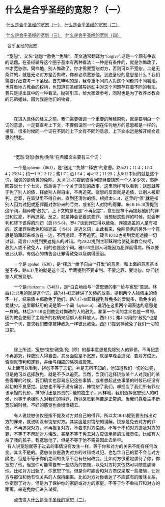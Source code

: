 # 什么是合乎圣经的宽恕？（一）



<p class="MsoNormal"><span style="mso-spacerun:'yes';font-family:宋体;mso-ascii-font-family:Calibri;mso-hansi-font-family:Calibri;mso-bidi-font-family:'Times New Roman';font-size:10.5000pt;mso-font-kerning:1.0000pt;"><font face="宋体">&nbsp;<a href="/node/26313">什么是合乎圣经的宽恕（一）</a>&nbsp;&nbsp;</font></span><span style="mso-spacerun:'yes';font-family:宋体;mso-ascii-font-family:Calibri;mso-hansi-font-family:Calibri;mso-bidi-font-family:'Times New Roman';font-size:10.5000pt;mso-font-kerning:1.0000pt;"><font face="宋体"><a href="/node/26314">什么是合乎圣经的宽恕（二）</a></font></span></p>

<p class="MsoNormal"><span style="mso-spacerun:'yes';font-family:宋体;mso-ascii-font-family:Calibri;mso-hansi-font-family:Calibri;mso-bidi-font-family:'Times New Roman';font-size:10.5000pt;mso-font-kerning:1.0000pt;"><font face="宋体">&nbsp;<a href="/node/26315">什么是合乎圣经的宽恕（三）</a>&nbsp; &nbsp;<a href="/node/26318">什么是合乎圣经的宽恕（四）</a></font></span></p>

<p class="MsoNormal"><span style="mso-spacerun:'yes';font-family:宋体;mso-ascii-font-family:Calibri;mso-hansi-font-family:Calibri;mso-bidi-font-family:'Times New Roman';font-size:10.5000pt;mso-font-kerning:1.0000pt;"><font face="宋体">&nbsp; 合乎圣经的宽恕</font></span><span style="mso-spacerun:'yes';font-family:宋体;mso-ascii-font-family:Calibri;mso-hansi-font-family:Calibri;mso-bidi-font-family:'Times New Roman';font-size:10.5000pt;mso-font-kerning:1.0000pt;"><o:p></o:p></span></p>

<p class="MsoNormal"><span style="mso-spacerun:'yes';font-family:宋体;mso-ascii-font-family:Georgia;mso-hansi-font-family:Georgia;mso-bidi-font-family:Georgia;color:rgb(0,0,0);letter-spacing:0.0000pt;text-transform:none;font-style:normal;font-size:10.5000pt;mso-font-kerning:1.0000pt;">&nbsp; “宽恕”，又名“饶恕”“赦免”“免除”，英文通常翻译为“forgive</span><span style="mso-spacerun:'yes';font-family:宋体;mso-ascii-font-family:Georgia;mso-hansi-font-family:Georgia;mso-bidi-font-family:Georgia;color:rgb(0,0,0);letter-spacing:0.0000pt;text-transform:none;font-style:normal;font-size:10.5000pt;mso-font-kerning:1.0000pt;">”</span><span style="mso-spacerun:'yes';font-family:宋体;mso-ascii-font-family:Georgia;mso-hansi-font-family:Georgia;mso-bidi-font-family:Georgia;color:rgb(0,0,0);letter-spacing:0.0000pt;text-transform:none;font-style:normal;font-size:10.5000pt;mso-font-kerning:1.0000pt;">,这<font face="宋体">是一个颇有争议的话题。在圣经辅导这个圈子基本有两种看法：一种是有条件的，就是你悔改了，神才宽恕你，同样地，别人悔改了，你才需要宽恕对方，否则可以不宽恕。二是无条件的，就是无论对方是否悔改，你都必须宽恕他。到底圣经的意思是什么？我们需要仔细查考一下圣经。首先申明的是，我尊重不同的人对这个问题的不同看法，也尊重地方教会的权柄，也知道在圣经辅导运动中对这个问题存在着不同的看法。我只是提出其中的一种看法，抛砖引玉，给大家做参考，同时也是为了牧养本教会的兄弟姐妹，因为我是他们的牧者。</font></span></p>

<p class="MsoNormal"><span style="mso-spacerun:'yes';font-family:宋体;mso-ascii-font-family:Georgia;mso-hansi-font-family:Georgia;mso-bidi-font-family:Georgia;color:rgb(0,0,0);letter-spacing:0.0000pt;text-transform:none;font-style:normal;font-size:10.5000pt;mso-font-kerning:1.0000pt;"><o:p>&nbsp;</o:p></span></p>

<p class="MsoNormal" style="text-indent:21.0000pt;mso-char-indent-count:2.0000;"><span style="mso-spacerun:'yes';font-family:宋体;mso-ascii-font-family:Georgia;mso-hansi-font-family:Georgia;mso-bidi-font-family:Georgia;color:rgb(0,0,0);letter-spacing:0.0000pt;text-transform:none;font-style:normal;font-size:10.5000pt;mso-font-kerning:1.0000pt;"><font face="宋体">在进入具体的经文之前，我们需要强调一个重要的解经原则，就是要明白一个词的意思，一定要查考上下文，不要假设同一个词在任何地方的意思都是一样的，相反，很多时候同一个词在不同的上下文有不同的意思。上下文永远是解开经文意思的钥匙。</font></span><span style="mso-spacerun:'yes';font-family:宋体;mso-ascii-font-family:Georgia;mso-hansi-font-family:Georgia;mso-bidi-font-family:Georgia;color:rgb(0,0,0);letter-spacing:0.0000pt;text-transform:none;font-style:normal;font-size:10.5000pt;mso-font-kerning:1.0000pt;"><o:p></o:p></span></p>

<p class="MsoNormal"><span style="mso-spacerun:'yes';font-family:宋体;mso-ascii-font-family:Georgia;mso-hansi-font-family:Georgia;mso-bidi-font-family:Georgia;color:rgb(0,0,0);letter-spacing:0.0000pt;text-transform:none;font-style:normal;font-size:10.5000pt;mso-font-kerning:1.0000pt;"><o:p>&nbsp;</o:p></span></p>

<p class="MsoNormal" style="text-indent:21.0000pt;mso-char-indent-count:2.0000;"><span style="mso-spacerun:'yes';font-family:宋体;mso-ascii-font-family:Georgia;mso-hansi-font-family:Georgia;mso-bidi-font-family:Georgia;color:rgb(0,0,0);letter-spacing:0.0000pt;text-transform:none;font-style:normal;font-size:10.5000pt;mso-font-kerning:1.0000pt;">“宽恕<font face="Georgia">/</font><font face="宋体">饶恕</font><font face="Georgia">/</font><font face="宋体">赦免</font><font face="Georgia">/</font><font face="宋体">免除”在希腊文主要有三个词：</font></span><span style="mso-spacerun:'yes';font-family:宋体;mso-ascii-font-family:Georgia;mso-hansi-font-family:Georgia;mso-bidi-font-family:Georgia;color:rgb(0,0,0);letter-spacing:0.0000pt;text-transform:none;font-style:normal;font-size:10.5000pt;mso-font-kerning:1.0000pt;"><o:p></o:p></span></p>

<p class="MsoNormal" style="text-indent:21.0000pt;mso-char-indent-count:2.0000;"><span style="mso-spacerun:'yes';font-family:宋体;mso-ascii-font-family:Georgia;mso-hansi-font-family:Georgia;mso-bidi-font-family:Georgia;color:rgb(0,0,0);letter-spacing:0.0000pt;text-transform:none;font-style:normal;font-size:10.5000pt;mso-font-kerning:1.0000pt;"><font face="宋体">一个是</font></span><span style="mso-spacerun:'yes';font-family:'Times New Roman';color:rgb(0,0,0);font-size:10.5000pt;mso-font-kerning:1.0000pt;">aphiemi（</span><span style="mso-spacerun:'yes';font-family:宋体;mso-ascii-font-family:'Times New Roman';mso-hansi-font-family:'Times New Roman';mso-bidi-font-family:'Times New Roman';color:rgb(0,0,0);font-size:10.5000pt;mso-font-kerning:1.0000pt;">863</span><span style="mso-spacerun:'yes';font-family:'Times New Roman';color:rgb(0,0,0);font-size:10.5000pt;mso-font-kerning:1.0000pt;"><font face="Times New Roman">），是</font>“送走”“免除”“释放”的意思。路</span><span style="color: rgb(0, 0, 0); font-size: 10.5pt;"><font face="宋体" style="font-family: 宋体;">5:21；</font><font face="Times New Roman" style="font-family: 宋体;">11:4</font><font face="宋体" style="font-family: 宋体;">；</font><font face="Times New Roman" style="font-family: 宋体;">17:3-4</font><font face="宋体" style="font-family: 宋体;">；</font><font face="Times New Roman" style="font-family: 宋体;">23:34</font><font face="宋体" style="font-family: 宋体;">；约一</font><font face="Times New Roman" style="font-family: 宋体;">1:9</font><font face="宋体" style="font-family: 宋体;">；</font><font face="Times New Roman" style="font-family: 宋体;">2:12</font><font face="宋体" style="font-family: 宋体;">；弗</font><font face="Times New Roman" style="font-family: 宋体;">1:7</font><font face="宋体" style="font-family: 宋体;">；西</font><font face="Times New Roman" style="font-family: 宋体;">1:14</font><font face="宋体" style="font-family: 宋体;">；可</font><font face="Times New Roman" style="font-family: 宋体;">4:12</font><font face="宋体" style="font-family: 宋体;">；</font><font face="Times New Roman" style="font-family: 宋体;">11:25</font><font face="宋体" style="font-family: 宋体;">；</font><font face="Times New Roman" style="">太6:12</font></span><span style="mso-spacerun:'yes';font-family:宋体;mso-ascii-font-family:'Times New Roman';mso-hansi-font-family:'Times New Roman';mso-bidi-font-family:'Times New Roman';color:rgb(0,0,0);font-size:10.5000pt;mso-font-kerning:1.0000pt;"><font face="宋体">中用的就是这个词，强调的是债务的免除。太</font><font face="Times New Roman">18:21-35</font><font face="宋体">提到彼得问耶稣要饶恕一个人多少次，耶稣回答说七十个七次，然后讲了一个关于饶恕的故事，这里同样可以看到：饶恕就等于免了别人的债，释放别人得自由，不再追究。饶恕的反面就是追债，让别人被审判、定罪，在监狱里不得自由，直到还清你的债。根据太</font><font face="Times New Roman">6:14</font><font face="宋体">，这里的“债”就是指别人因为过犯或犯罪而对你带来的亏欠，或者别人对你的得罪。来</font><font face="Times New Roman">10:16-18</font><font face="宋体">页提到这个词，翻译成“赦免”，上下文的意思是“不再纪念”，意思是神不再提起他们的罪愆和过犯，不再追究。反之，就是神会记着这些罪，当想起这些罪的时候，就会审判和降下该得的刑罚（启</font><font face="Times New Roman">18:5-6</font><font face="宋体">）。罗</font><font face="Times New Roman">4:7</font><font face="宋体">谈到罪过得以赦免、罪被遮盖的人是有福的。这里罪得赦免和被遮盖（</font><font face="Times New Roman">1943</font><font face="宋体">）是近义词，由此看来，免除债务的另外一个意思是隐藏起来或放在一边，不再提起，不再追究。箴言10:12也提到爱能遮掩一切过错。箴言17:9提到要遮掩人的过错。约</font><font face="Times New Roman">20:23</font><font face="宋体">提到主耶稣赐给使徒和教会权柄，赦免人或不赦免人，用的也是这个词。雅</font><font face="Times New Roman">5:15</font><font face="宋体">提到人可能因为犯罪而得病，所以要彼此认罪。有信心的祷告会让罪得赦免以及病得医治。</font></span><span style="mso-spacerun:'yes';font-family:宋体;mso-ascii-font-family:'Times New Roman';mso-hansi-font-family:'Times New Roman';mso-bidi-font-family:'Times New Roman';color:rgb(0,0,0);font-size:10.5000pt;mso-font-kerning:1.0000pt;"><o:p></o:p></span></p>

<p class="MsoNormal" style="text-indent:21.0000pt;mso-char-indent-count:2.0000;"><span style="mso-spacerun:'yes';font-family:宋体;mso-ascii-font-family:'Times New Roman';mso-hansi-font-family:'Times New Roman';mso-bidi-font-family:'Times New Roman';color:rgb(0,0,0);font-size:10.5000pt;mso-font-kerning:1.0000pt;"><font face="宋体">一个是</font></span><span style="mso-spacerun:'yes';font-family:'Times New Roman';color:rgb(0,0,0);font-size:10.5000pt;mso-font-kerning:1.0000pt;">&nbsp;apoluo（</span><span style="mso-spacerun:'yes';font-family:宋体;mso-ascii-font-family:'Times New Roman';mso-hansi-font-family:'Times New Roman';mso-bidi-font-family:'Times New Roman';color:rgb(0,0,0);font-size:10.5000pt;mso-font-kerning:1.0000pt;">630</span><span style="mso-spacerun:'yes';font-family:'Times New Roman';color:rgb(0,0,0);font-size:10.5000pt;mso-font-kerning:1.0000pt;"><font face="Times New Roman">），是</font>“释放”“给予自由”“打发”的意思。和上面的意思基本差不多。路</span><span style="mso-spacerun:'yes';font-family:宋体;mso-ascii-font-family:'Times New Roman';mso-hansi-font-family:'Times New Roman';mso-bidi-font-family:'Times New Roman';color:rgb(0,0,0);font-size:10.5000pt;mso-font-kerning:1.0000pt;">6:37<font face="宋体">用的就是这个词，里面提到不要审判、不要定罪、要饶恕。你们饶恕人就被饶恕。</font></span><span style="mso-spacerun:'yes';font-family:宋体;mso-ascii-font-family:'Times New Roman';mso-hansi-font-family:'Times New Roman';mso-bidi-font-family:'Times New Roman';color:rgb(0,0,0);font-size:10.5000pt;mso-font-kerning:1.0000pt;"><o:p></o:p></span></p>

<p class="MsoNormal" style="text-indent:21.0000pt;mso-char-indent-count:2.0000;"><span style="mso-spacerun:'yes';font-family:宋体;mso-ascii-font-family:'Times New Roman';mso-hansi-font-family:'Times New Roman';mso-bidi-font-family:'Times New Roman';color:rgb(0,0,0);font-size:10.5000pt;mso-font-kerning:1.0000pt;"><font face="宋体">一个是</font></span><span style="mso-spacerun:'yes';font-family:'Times New Roman';color:rgb(0,0,0);font-size:10.5000pt;mso-font-kerning:1.0000pt;">charizoma</span><span style="mso-spacerun:'yes';font-family:宋体;mso-ascii-font-family:'Times New Roman';mso-hansi-font-family:'Times New Roman';mso-bidi-font-family:'Times New Roman';color:rgb(0,0,0);font-size:10.5000pt;mso-font-kerning:1.0000pt;"><font face="宋体">（</font>5483<font face="宋体">），是“白白地给与”“做恩惠的事”“给与宽恕”意思。林后</font><font face="Times New Roman">12:13</font><font face="宋体">用的就是这个词。路</font><font face="Times New Roman">7:41-42</font><font face="宋体">耶稣讲了欠债的故事，提到两个人钱债主的债不一样，结果债主都赦免了他们。路</font><font face="Times New Roman">7:47-48</font><font face="宋体">耶稣提到赦免多的爱就多，赦免少的爱就少。这里耶稣用的词是第一个词（</font><font face="Times New Roman">aphiemi</font><font face="宋体">）</font><font face="Times New Roman">,</font><font face="宋体">说明在这里两个词表达的意思是一样的。林后</font><font face="Times New Roman">2:7-10</font><font face="宋体">谈到教会对悔改的人的赦免。和第一个词的含义也是一样的。因为教会使用了主赐予的权柄来捆绑人和释放人。西</font><font face="Times New Roman">3:13</font><font face="宋体">；弗</font><font face="Times New Roman">4:32</font><font face="宋体">用的“赦免”也是这一个词，要求我们要像被神赦免一样彼此赦免。西</font><font face="Times New Roman">2:13</font><font face="宋体">提到神赦免了我们一切的过犯。</font></span><span style="mso-spacerun:'yes';font-family:宋体;mso-ascii-font-family:Georgia;mso-hansi-font-family:Georgia;mso-bidi-font-family:Georgia;color:rgb(0,0,0);letter-spacing:0.0000pt;text-transform:none;font-style:normal;font-size:10.5000pt;mso-font-kerning:1.0000pt;"><o:p></o:p></span></p>

<p class="MsoNormal"><span style="mso-spacerun:'yes';font-family:Georgia;color:rgb(0,0,0);letter-spacing:0.0000pt;text-transform:none;font-style:normal;font-size:10.5000pt;mso-font-kerning:1.0000pt;"><o:p>&nbsp;</o:p></span></p>

<p class="MsoNormal" style="text-indent:21.0000pt;mso-char-indent-count:2.0000;"><span style="mso-spacerun:'yes';font-family:宋体;mso-ascii-font-family:Georgia;mso-hansi-font-family:Georgia;mso-bidi-font-family:Georgia;color:rgb(0,0,0);letter-spacing:0.0000pt;text-transform:none;font-style:normal;font-size:10.5000pt;mso-font-kerning:1.0000pt;"><font face="宋体">综上所述，宽恕</font></span><span style="mso-spacerun:'yes';font-family:宋体;mso-ascii-font-family:Georgia;mso-hansi-font-family:Georgia;mso-bidi-font-family:Georgia;color:rgb(0,0,0);letter-spacing:0.0000pt;text-transform:none;font-style:normal;font-size:10.5000pt;mso-font-kerning:1.0000pt;">/<font face="宋体">饶恕</font><font face="Georgia">/</font><font face="宋体">赦免</font><font face="Georgia">/</font><font face="宋体">免（除）的基本意思是免除别人的罪债，不再纪念不再追究，释放别人得自由，其反面就是不宽恕，就是早晚会追究，要对方偿还，否则就审判和定罪，并给与相应的惩罚或管教。</font></span><span style="mso-spacerun:'yes';font-family:宋体;mso-ascii-font-family:Georgia;mso-hansi-font-family:Georgia;mso-bidi-font-family:Georgia;color:rgb(0,0,0);letter-spacing:0.0000pt;text-transform:none;font-style:normal;font-size:10.5000pt;mso-font-kerning:1.0000pt;"><o:p></o:p></span><span style="mso-spacerun:'yes';font-family:宋体;mso-ascii-font-family:Georgia;mso-hansi-font-family:Georgia;mso-bidi-font-family:Georgia;color:rgb(0,0,0);letter-spacing:0.0000pt;text-transform:none;font-style:normal;font-size:10.5000pt;mso-font-kerning:1.0000pt;"><o:p></o:p></span><span style="mso-spacerun:'yes';font-family:宋体;mso-ascii-font-family:Georgia;mso-hansi-font-family:Georgia;mso-bidi-font-family:Georgia;color:rgb(0,0,0);letter-spacing:0.0000pt;text-transform:none;font-style:normal;font-size:10.5000pt;mso-font-kerning:1.0000pt;"><o:p></o:p></span><span style="mso-spacerun:'yes';font-family:宋体;mso-ascii-font-family:Georgia;mso-hansi-font-family:Georgia;mso-bidi-font-family:Georgia;color:rgb(0,0,0);letter-spacing:0.0000pt;text-transform:none;font-style:normal;font-size:10.5000pt;mso-font-kerning:1.0000pt;"><o:p><br />
&nbsp; 从上面可以看到，饶恕不等于忘记，神是无所不知的，他知道我们一切的过犯，但是他可以选择赦免，就是不予以追究。当然，当我们选择饶恕某个人对我们的某些得罪的时候，我们确实也容易忘记这些事情，或者想起这些事情的时候已经没有起初的不良感觉。饶恕也不等于没有痛苦，神饶恕了我们，却担当了我们所有罪应该承担的代价，神的付出是昂贵的--他的独生子，同样地，我们选择宽恕别人的时候，也等于承担别人对我们的得罪，所以感觉到痛苦是正常的。当我们靠着主不断宽恕的时候，不好的感觉也会慢慢褪去。</o:p></span></p>

<p class="MsoNormal" style="text-indent:21.0000pt;mso-char-indent-count:2.0000;"><span style="mso-spacerun:'yes';font-family:宋体;mso-ascii-font-family:Georgia;mso-hansi-font-family:Georgia;mso-bidi-font-family:Georgia;color:rgb(0,0,0);letter-spacing:0.0000pt;text-transform:none;font-style:normal;font-size:10.5000pt;mso-font-kerning:1.0000pt;"><font face="宋体">有人说饶恕仅仅是指不提及对方对自己的得罪，所以太</font>18:15<font face="宋体">提到要去指出对方的罪来，就说明没有饶恕对方。其实这是对饶恕的误解。饶恕是免去对方的罪债，不再追究对方，不再报复对方，不要求对方偿还。不等于不和对方提及对方的罪，不等于不帮助对方悔改，甚至不等于免去对方应该承担的法律责任。比如有人杀了我的孩子，我宽恕他了，但是不等于他不需要因此去坐牢。<br />
&nbsp; 有人说宽恕就等于过去的事情没有发生一样，等于你和对方的关系不能有任何改变。其实不是的。宽恕仅仅是赦免对方的过错或过犯，也包含自己的爱不会与对方隔绝，但是不等于你们之间的关系不会有任何改变。比如对方很重地虐待了你，你宽恕了他，但是你可能需要有一些防范的措施，以免对方将来依然可以随意虐待你。比如对方出轨了，你宽恕了他，但是你可能会和对方商议采取一些措施，让对方与那位和他有性关系的人保持距离。比如对方对你表达了不应该有的暧昧关系，你宽恕了对方，但是为了保护你的家庭或对方的家庭，不等于你不会拉开和对方的距离，来避免你们进入试探。</font></span></p>

<p class="MsoNormal" style="text-indent:21.0000pt;mso-char-indent-count:2.0000;"><span style="mso-spacerun:'yes';font-family:宋体;mso-ascii-font-family:Georgia;mso-hansi-font-family:Georgia;mso-bidi-font-family:Georgia;color:rgb(0,0,0);letter-spacing:0.0000pt;text-transform:none;font-style:normal;font-size:10.5000pt;mso-font-kerning:1.0000pt;"><font face="宋体">点击进入</font></span><span style="mso-spacerun:'yes';font-family:宋体;mso-ascii-font-family:Calibri;mso-hansi-font-family:Calibri;mso-bidi-font-family:'Times New Roman';font-size:10.5000pt;mso-font-kerning:1.0000pt;"><font face="宋体"><a href="/node/26314">什么是合乎圣经的宽恕（二）</a>。</font></span><span style="mso-spacerun:'yes';font-family:宋体;mso-ascii-font-family:Georgia;mso-hansi-font-family:Georgia;mso-bidi-font-family:Georgia;color:rgb(0,0,0);letter-spacing:0.0000pt;text-transform:none;font-style:normal;font-size:10.5000pt;mso-font-kerning:1.0000pt;"><o:p></o:p></span></p>